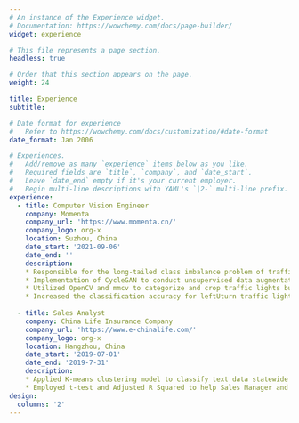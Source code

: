 ```yaml
---
# An instance of the Experience widget.
# Documentation: https://wowchemy.com/docs/page-builder/
widget: experience

# This file represents a page section.
headless: true

# Order that this section appears on the page.
weight: 24

title: Experience
subtitle:

# Date format for experience
#   Refer to https://wowchemy.com/docs/customization/#date-format
date_format: Jan 2006

# Experiences.
#   Add/remove as many `experience` items below as you like.
#   Required fields are `title`, `company`, and `date_start`.
#   Leave `date_end` empty if it's your current employer.
#   Begin multi-line descriptions with YAML's `|2-` multi-line prefix.
experience:
  - title: Computer Vision Engineer 
    company: Momenta
    company_url: 'https://www.momenta.cn/'
    company_logo: org-x
    location: Suzhou, China
    date_start: '2021-09-06'
    date_end: ''
    description: 
    * Responsible for the long-tailed class imbalance problem of traffic light detection algorithms in L4 autonomous driving.
    * Implementation of CycleGAN to conduct unsupervised data augmentation, converting traffic light bulbs from left arrow to leftUturn arrow.
    * Utilized OpenCV and mmcv to categorize and crop traffic lights bulbs from 350357 frames according to color, pattern and lighting conditions.
    * Increased the classification accuracy for leftUturn traffic light from 78.41% to 87.27%, and the mean average precision from 93.01% to 94.80%.
        
  - title: Sales Analyst
    company: China Life Insurance Company
    company_url: 'https://www.e-chinalife.com/'
    company_logo: org-x
    location: Hangzhou, China
    date_start: '2019-07-01'
    date_end: '2019-7-31'
    description: 
    * Applied K-means clustering model to classify text data statewide as three significant categories to eliminate the risk from over 20,000 unannounced expired     insurance from 7 cities
    * Employed t-test and Adjusted R Squared to help Sales Manager and General Manager deciding the bonus percentage for consecutive monthly sales as 6.00%
design:
  columns: '2'
---
```

